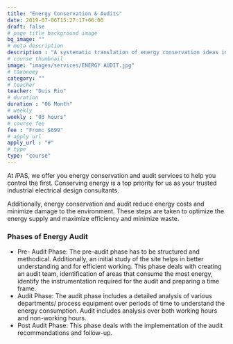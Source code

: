 ```yaml
---
title: "Energy Conservation & Audits"
date: 2019-07-06T15:27:17+06:00
draft: false
# page title background image
bg_image: ""
# meta description
description : "A systematic translation of energy conservation ideas into feasible solutions to reduce energy consumption is key in any industrial setup and helps in the control and reduction of the establishment’s operating expenses. With the three top expenses in a facility being Energy, materials and labor costs."
# course thumbnail
image: "images/services/ENERGY AUDIT.jpg"
# taxonomy
category: ""
# teacher
teacher: "Duis Rio"
# duration
duration : "06 Month"
# weekly
weekly : "03 hours"
# course fee
fee : "From: $699"
# apply url
apply_url : "#"
# type
type: "course"
---
```

At *i*PAS, we offer you energy conservation and audit services to help you control the first. Conserving energy is a top priority for us as your trusted industrial electrical design consultants.

Additionally, energy conservation and audit reduce energy costs and minimize damage to the environment. These steps are taken to optimize the energy supply and maximize efficiency and minimize waste.

### Phases of Energy Audit

* Pre- Audit Phase: The pre-audit phase has to be structured and methodical.  Additionally, an initial study of the site helps in better understanding and for efficient working. This phase deals with creating an audit team, identification of areas that consume the most energy, identify the instrumentation required for the audit and preparing a time frame.
* Audit Phase: The audit phase includes a detailed analysis of various departments/ process equipment over periods of time to understand the energy consumption. Audit includes analysis over both working hours and non-working hours.
* Post Audit Phase: This phase deals with the implementation of the audit recommendations and follow-up.
